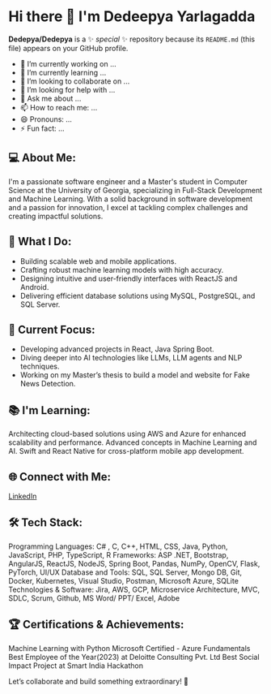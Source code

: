 # Hi there 👋 I'm Dedeepya Yarlagadda

**Dedepya/Dedepya** is a ✨ _special_ ✨ repository because its `README.md` (this file) appears on your GitHub profile.


- 🔭 I’m currently working on ...
- 🌱 I’m currently learning ...
- 👯 I’m looking to collaborate on ...
- 🤔 I’m looking for help with ...
- 💬 Ask me about ...
- 📫 How to reach me: ...
- 😄 Pronouns: ...
- ⚡ Fun fact: ...


## 💻 About Me:
I'm a passionate software engineer and a Master's student in Computer Science at the University of Georgia, specializing in Full-Stack Development and Machine Learning. With a solid background in software development and a passion for innovation, I excel at tackling complex challenges and creating impactful solutions.

## 🌟 What I Do:
- Building scalable web and mobile applications.
- Crafting robust machine learning models with high accuracy.
- Designing intuitive and user-friendly interfaces with ReactJS and Android.
- Delivering efficient database solutions using MySQL, PostgreSQL, and SQL Server.

## 🚀 Current Focus:
- Developing advanced projects in React, Java Spring Boot.
- Diving deeper into AI technologies like LLMs, LLM agents and NLP techniques.
- Working on my Master’s thesis to build a model and website for Fake News Detection.

## 📚 I'm Learning:
Architecting cloud-based solutions using AWS and Azure for enhanced scalability and performance.
Advanced concepts in Machine Learning and AI.
Swift and React Native for cross-platform mobile app development.

## 🌐 Connect with Me:
 [LinkedIn](https://www.linkedin.com/in/dedeepya-yarlagadda-45a29a18b)


## 🛠️ Tech Stack:
Programming Languages: C# , C, C++, HTML, CSS, Java, Python, JavaScript, PHP, TypeScript, R
Frameworks: ASP .NET, Bootstrap, AngularJS, ReactJS, NodeJS, Spring Boot, Pandas, NumPy, OpenCV, Flask, PyTorch, UI/UX
Database and Tools: SQL, SQL Server, Mongo DB, Git, Docker, Kubernetes, Visual Studio, Postman, Microsoft Azure, SQLite
Technologies & Software: Jira, AWS, GCP, Microservice Architecture, MVC, SDLC, Scrum, Github, MS Word/ PPT/ Excel, Adobe

## 🏆 Certifications & Achievements:
Machine Learning with Python
Microsoft Certified - Azure Fundamentals
Best Employee of the Year(2023) at Deloitte Consulting Pvt. Ltd
Best Social Impact Project at Smart India Hackathon


Let’s collaborate and build something extraordinary! 🚀
